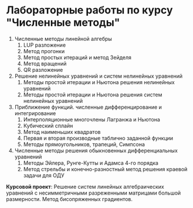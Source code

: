 # Лабораторные работы по курсу "Численные методы"
1. Численные методы линейной алгебры
    1. LUP разложение
    2. Метод прогонки
    3. Метод простых итераций и метод Зейделя 
    4. Метод вращений
    5. QR разложение
2. Решение нелинейных уравнений и систем нелинейных уравнений
    1. Методы простой итерации и Ньютона решения нелинейных уравнений
    2. Методы простой итерации и Ньютона решения систем нелинейных уравнений
3. Приближение функций. численные дифференцирование и интегрирование
    1. Интерполяционные многочлены Лагранжа и Ньютона
    2. Кубический сплайн
    3. Метод наименьших квадратов
    4. Первая и вторая производные таблично заданной функции
    5. Методы прямоугольников, трапеций, Симпсона
4. Численные методы решения обыкновенных дифференциальных уравнений
    1. Методы Эйлера, Рунге-Кутты и Адамса 4-го порядка
    2. Метод стрельбы и конечно-разностный метод решения краевой задачи для ОДУ

**Курсовой проект**:
Решение систем линейных алгебраических уравнений с несимметричными разреженными матрицами большой размерности. Метод бисопряженных градиентов.

